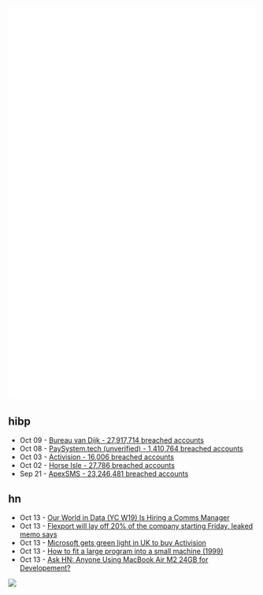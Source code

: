 ![Metrics](https://raw.githubusercontent.com/phixion/phixion/master/metrics.svg)

## hibp

<!--
for https://github.com/phixion/phixion/blob/main/.github/workflows/feeds.yml
-->
<!--START_SECTION:haveibeenpwnd-->
- Oct 09 - [Bureau van Dijk - 27,917,714 breached accounts](https://haveibeenpwned.com/PwnedWebsites#BVD)
- Oct 08 - [PaySystem.tech (unverified) - 1,410,764 breached accounts](https://haveibeenpwned.com/PwnedWebsites#PaySystemTech)
- Oct 03 - [Activision - 16,006 breached accounts](https://haveibeenpwned.com/PwnedWebsites#Activision)
- Oct 02 - [Horse Isle - 27,786 breached accounts](https://haveibeenpwned.com/PwnedWebsites#HorseIsle)
- Sep 21 - [ApexSMS - 23,246,481 breached accounts](https://haveibeenpwned.com/PwnedWebsites#ApexSMS)
<!--END_SECTION:haveibeenpwnd-->

## hn

<!--
for https://github.com/phixion/phixion/blob/main/.github/workflows/feeds.yml
-->
<!--START_SECTION:hn-->
- Oct 13 - [Our World in Data (YC W19) Is Hiring a Comms Manager](https://ourworldindata.org/communications-outreach-manager-q4-2023)
- Oct 13 - [Flexport will lay off 20% of the company starting Friday, leaked memo says](https://www.businessinsider.com/flexport-layoffs-ceo-announces-20-workforce-reduction-2023-10)
- Oct 13 - [Microsoft gets green light in UK to buy Activision](https://www.bbc.co.uk/news/business-67080391)
- Oct 13 - [How to fit a large program into a small machine (1999)](https://mud.co.uk/richard/htflpism.htm)
- Oct 13 - [Ask HN: Anyone Using MacBook Air M2 24GB for Developement?](https://news.ycombinator.com/item?id=37867074)
<!--END_SECTION:hn-->

<!--
for https://yhype.me
-->
![](https://hit.yhype.me/github/profile?user_id=13013670)
